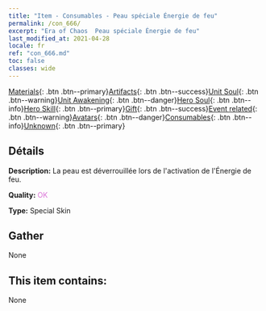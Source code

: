 ```yaml
---
title: "Item - Consumables - Peau spéciale Énergie de feu"
permalink: /con_666/
excerpt: "Era of Chaos  Peau spéciale Énergie de feu"
last_modified_at: 2021-04-28
locale: fr
ref: "con_666.md"
toc: false
classes: wide
---
```

 [Materials](/ItemsFR/){: .btn .btn--primary}[Artifacts](/ItemsFR/Artifacts/){: .btn .btn--success}[Unit Soul](/ItemsFR/UnitSoul/){: .btn .btn--warning}[Unit Awakening](/ItemsFR/UnitAwakening/){: .btn .btn--danger}[Hero Soul](/ItemsFR/HeroSoul/){: .btn .btn--info}[Hero Skill](/ItemsFR/HeroSkill/){: .btn .btn--primary}[Gift](/ItemsFR/Gift/){: .btn .btn--success}[Event related](/ItemsFR/Events/){: .btn .btn--warning}[Avatars](/ItemsFR/Avatars/){: .btn .btn--danger}[Consumables](/ItemsFR/Consumables/){: .btn .btn--info}[Unknown](/ItemsFR/Unknown/){: .btn .btn--primary}

## Détails
 **Description:** La peau est déverrouillée lors de l'activation de l'Énergie de feu.

 **Quality:** <span style="color: #DA70D6">OK</span>

 **Type:** Special Skin

## Gather

  None

## This item contains:

  None

